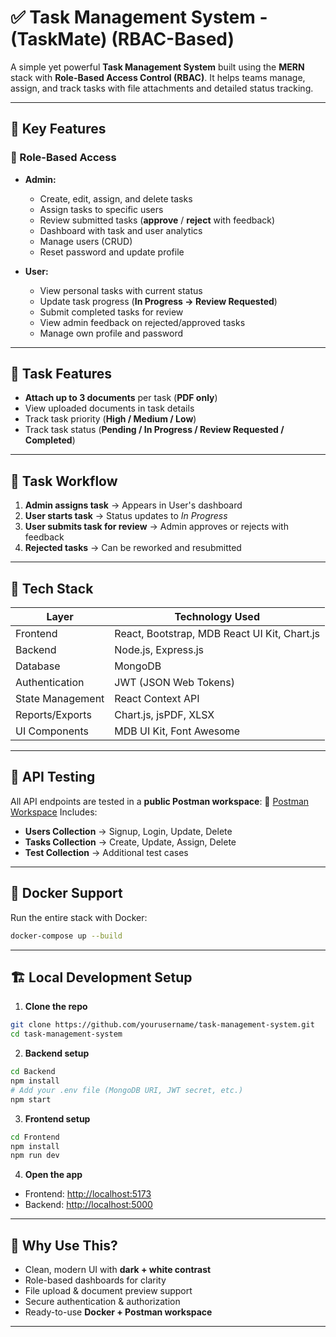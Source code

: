 
# ✅ Task Management System - (TaskMate) (RBAC-Based)

A simple yet powerful **Task Management System** built using the **MERN** stack with **Role-Based Access Control (RBAC)**.
It helps teams manage, assign, and track tasks with file attachments and detailed status tracking.

---

## 🚀 Key Features

### 🔐 Role-Based Access

* **Admin:**

  * Create, edit, assign, and delete tasks
  * Assign tasks to specific users
  * Review submitted tasks (**approve** / **reject** with feedback)
  * Dashboard with task and user analytics
  * Manage users (CRUD)
  * Reset password and update profile

* **User:**

  * View personal tasks with current status
  * Update task progress (**In Progress → Review Requested**)
  * Submit completed tasks for review
  * View admin feedback on rejected/approved tasks
  * Manage own profile and password

---

## 📂 Task Features

* **Attach up to 3 documents** per task (**PDF only**)
* View uploaded documents in task details
* Track task priority (**High / Medium / Low**)
* Track task status (**Pending / In Progress / Review Requested / Completed**)

---

## 🔁 Task Workflow

1. **Admin assigns task** → Appears in User's dashboard
2. **User starts task** → Status updates to *In Progress*
3. **User submits task for review** → Admin approves or rejects with feedback
4. **Rejected tasks** → Can be reworked and resubmitted

---

## 🧩 Tech Stack

| Layer            | Technology Used                              |
| ---------------- | -------------------------------------------- |
| Frontend         | React, Bootstrap, MDB React UI Kit, Chart.js |
| Backend          | Node.js, Express.js                          |
| Database         | MongoDB                                      |
| Authentication   | JWT (JSON Web Tokens)                        |
| State Management | React Context API                            |
| Reports/Exports  | Chart.js, jsPDF, XLSX                        |
| UI Components    | MDB UI Kit, Font Awesome                     |

---

## 🧪 API Testing

All API endpoints are tested in a **public Postman workspace**:
🔗 [Postman Workspace](https://web.postman.co/workspace/fed13a77-8303-47a7-90f0-e08617e1544e)
Includes:

* **Users Collection** → Signup, Login, Update, Delete
* **Tasks Collection** → Create, Update, Assign, Delete
* **Test Collection** → Additional test cases

---

## 🐳 Docker Support

Run the entire stack with Docker:

```bash
docker-compose up --build
```

---

## 🏗️ Local Development Setup

1. **Clone the repo**

```bash
git clone https://github.com/yourusername/task-management-system.git
cd task-management-system
```

2. **Backend setup**

```bash
cd Backend
npm install
# Add your .env file (MongoDB URI, JWT secret, etc.)
npm start
```

3. **Frontend setup**

```bash
cd Frontend
npm install
npm run dev
```

4. **Open the app**

* Frontend: [http://localhost:5173](http://localhost:5173)
* Backend: [http://localhost:5000](http://localhost:5000)

---

## 🎉 Why Use This?

* Clean, modern UI with **dark + white contrast**
* Role-based dashboards for clarity
* File upload & document preview support
* Secure authentication & authorization
* Ready-to-use **Docker + Postman workspace**

---


